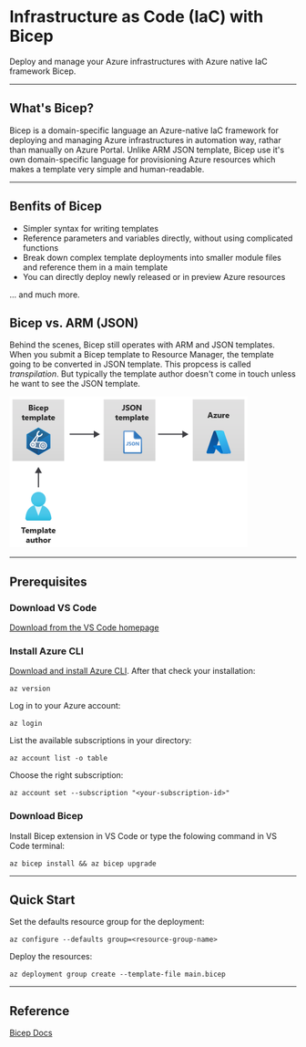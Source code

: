 # Infrastructure as Code (IaC) with Bicep
Deploy and manage your Azure infrastructures with Azure native IaC framework Bicep.

---

## What's Bicep?
Bicep is a domain-specific language an Azure-native IaC framework for deploying and managing Azure infrastructures in automation way, rathar than manually on Azure Portal. Unlike ARM JSON template, Bicep use it's own domain-specific language for provisioning Azure resources which makes a template very simple and human-readable.

---

## Benfits of Bicep
- Simpler syntax for writing templates
- Reference parameters and variables directly, without using complicated functions
- Break down complex template deployments into smaller module files and reference them in a main template
- You can directly deploy newly released or in preview Azure resources

... and much more.

## Bicep vs. ARM (JSON)
Behind the scenes, Bicep still operates with ARM and JSON templates. When you submit a Bicep template to Resource Manager, the template going to be converted in JSON template. This propcess is called *transpilation*. But typically the template author doesn't come in touch unless he want to see the JSON template.

![Image_01: Bicep to JSON](./00_images/bicep-to-json.png)

---

## Prerequisites
### Download VS Code
[Download from the VS Code homepage](https://code.visualstudio.com/download)

### Install Azure CLI
[Download and install Azure CLI](https://docs.microsoft.com/en-us/cli/azure/install-azure-cli-windows?tabs=azure-cli). After that check your installation:
```
az version
```

Log in to your Azure account:
```
az login
```

List the available subscriptions in your directory:
```
az account list -o table
```

Choose the right subscription:
```
az account set --subscription "<your-subscription-id>"
```

### Download Bicep
Install Bicep extension in VS Code or type the folowing command in VS Code terminal:
```
az bicep install && az bicep upgrade
```

---

## Quick Start
Set the defaults resource group for the deployment:
```
az configure --defaults group=<resource-group-name>
```

Deploy the resources:
```
az deployment group create --template-file main.bicep
```

---

## Reference
[Bicep Docs](https://learn.microsoft.com/en-us/azure/azure-resource-manager/bicep/overview?tabs=bicep)

